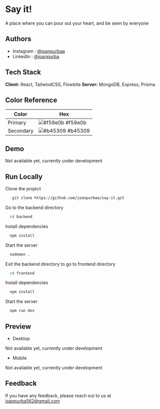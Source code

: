 # Say it!

A place where you can pour out your heart, and be seen by everyone

## Authors

- Instagram : [@joanpurbaa](https://www.instagram.com/joanpurbaa/)
- LinkedIn : [@joanpurba](https://www.linkedin.com/in/joanpurba/)

## Tech Stack

**Client:** React, TailwindCSS, Flowbite
**Server:** MongoDB, Express, Prisma

## Color Reference

| Color     | Hex                                                              |
| --------- | ---------------------------------------------------------------- |
| Primary   | ![#f59e0b](https://via.placeholder.com/10/f59e0b?text=+) #f59e0b |
| Secondary | ![#b45309](https://via.placeholder.com/10/b45309?text=+) #b45309 |

## Demo

Not available yet, currently under development

## Run Locally

Clone the project

```bash
   git clone https://github.com/joanpurbaa/say-it.git
```

Go to the backend directory

```bash
  cd backend
```

Install dependencies

```bash
  npm install
```

Start the server

```bash
  nodemon .
```

Exit the backend directory to go to frontend directory

```bash
  cd frontend
```

Install dependencies

```bash
  npm install
```

Start the server

```bash
  npm run dev
```

## Preview

- Desktop

Not available yet, currently under development

- Mobile

Not available yet, currently under development

## Feedback

If you have any feedback, please reach out to us at joanpurba562@gmail.com
